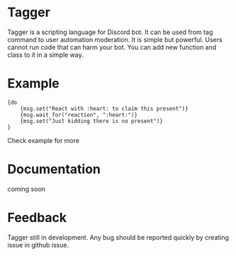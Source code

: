 # Tagger

Tagger is a scripting language for Discord bot. It can be used from tag command to user automation moderation. It is simple but powerful. Users cannot run code that can harm your bot. You can add new function and class to it in a simple way.

# Example

```tagger
{do
    {msg.set("React with :heart: to claim this present")}
    {msg.wait_for("reaction", ":heart:")}
    {msg.set("Just kidding there is no present")}
}
```
Check example for more

# Documentation

coming soon

# Feedback

Tagger still in development. Any bug should be reported quickly by creating issue in github issue.